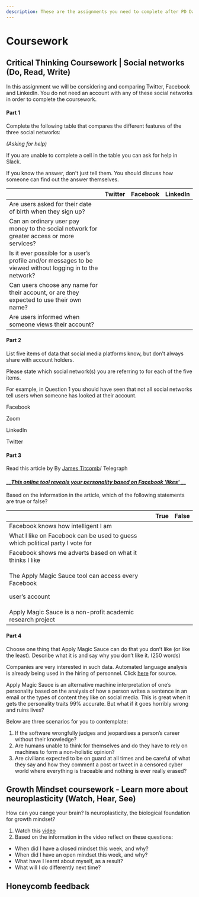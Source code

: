 ```yaml
---
description: These are the assignments you need to complete after PD Day 2
---
```


# Coursework

## Critical Thinking Coursework \| Social networks \(Do, Read, Write\)

In this assignment we will be considering and comparing Twitter, Facebook and LinkedIn. You do not need an account with any of these social networks in order to complete the coursework. 

#### Part 1

Complete the following table that compares the different features of the three social networks: 

_\(Asking for help\)_

If you are unable to complete a cell in the table you can ask for help in Slack. 

If you know the answer, don't just tell them. You should discuss how someone can find out the answer themselves. 

|  | Twitter | Facebook | LinkedIn |
| :--- | :--- | :--- | :--- |
| Are users asked for their date of birth when they sign up? |  |  |  |
| Can an ordinary user pay money to the social network for greater access or more services? |  |  |  |
| Is it ever possible for a user’s profile and/or messages to be viewed without logging in to the network? |  |  |  |
| Can users choose any name for their account, or are they expected to use their own name? |  |  |  |
| Are users informed when someone views their account? |  |  |  |

#### Part 2 

List five items of data that social media platforms know, but don't always share with account holders. 

Please state which social network\(s\) you are referring to for each of the five items. 

For example, in Question 1 you should have seen that not all social networks tell users when someone has looked at their account. 

Facebook  

Zoom 

LinkedIn 

Twitter

#### Part 3

Read this article by By [James Titcomb](http://preview.telegraph.co.uk/journalists/james-titcomb/)/ Telegraph

#### \_\_[_This online tool reveals your personality based on Facebook 'likes'_ ](https://personaldevelopment.codeyourfuture.io/sessions/pd-session-2/coursework/this-online-tool-reveals-your-personality-based-on-facebook-likes)\_\_

Based on the information in the article, which of the following statements are true or false? 

<table>
  <thead>
    <tr>
      <th style="text-align:left"></th>
      <th style="text-align:left">True</th>
      <th style="text-align:left">False</th>
    </tr>
  </thead>
  <tbody>
    <tr>
      <td style="text-align:left">Facebook knows how intelligent I am</td>
      <td style="text-align:left"></td>
      <td style="text-align:left"></td>
    </tr>
    <tr>
      <td style="text-align:left">What I like on Facebook can be used to guess which political party I vote
        for</td>
      <td style="text-align:left"></td>
      <td style="text-align:left"></td>
    </tr>
    <tr>
      <td style="text-align:left">Facebook shows me adverts based on what it thinks I like</td>
      <td style="text-align:left"></td>
      <td style="text-align:left"></td>
    </tr>
    <tr>
      <td style="text-align:left">
        <p>The Apply Magic Sauce tool can access every Facebook</p>
        <p>user&#x2019;s account</p>
      </td>
      <td style="text-align:left"></td>
      <td style="text-align:left"></td>
    </tr>
    <tr>
      <td style="text-align:left">Apply Magic Sauce is a non-profit academic research project</td>
      <td style="text-align:left"></td>
      <td style="text-align:left"></td>
    </tr>
  </tbody>
</table>

#### Part 4

Choose one thing that Apply Magic Sauce can do that you don’t like \(or like the least\). Describe what it is and say why you don’t like it. \(250 words\)   


Companies are very interested in such data. Automated language analysis is already being used in the hiring of personnel. Click [here](https://www.scientificamerican.com/article/the-internet-knows-you-better-than-your-spouse-does/) for source.  


Apply Magic Sauce is an alternative machine interpretation of one’s personality based on the analysis of how a person writes a sentence in an email or the types of content they like on social media. This is great when it gets the personality traits 99% accurate. But what if it goes horribly wrong and ruins lives?  


Below are three scenarios for you to contemplate:

1. If the software wrongfully judges and jeopardises a person’s career without their knowledge?
2. Are humans unable to think for themselves and do they have to rely on machines to form a non-holistic opinion?
3. Are civilians expected to be on guard at all times and be careful of what they say and how they comment a post or tweet in a censored cyber world where everything is traceable and nothing is ever really erased?





## Growth Mindset coursework - Learn more about neuroplasticity \(Watch, Hear, See\) 

How can you cange your brain? Is neuroplasticity, the biological foundation for growth mindset?   
1. Watch this [video](https://youtu.be/Jq0n8vgggU0)  
2. Based on the information in the video reflect on these questions:   


* When  did I have a closed mindset this week, and why?
* When did I have an open mindset this week, and why?
* What have I learnt about myself, as a result?
* What will I do differently next time?

## Honeycomb feedback

